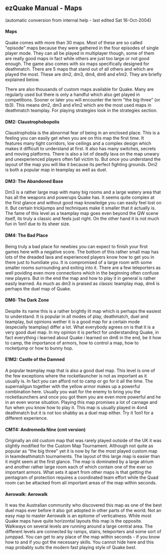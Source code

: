 ## ezQuake Manual - Maps
(automatic conversion from internal help - last edited Sat 16-Oct-2004)

#### Maps


Quake comes with more than 30 maps. Most of these are so called "episode" maps because they were gathered in the four episodes of single player mode. They can all be played in multiplayer though, some of them are really good maps in fact while others are just too large or not good enough. The game also comes with six maps specifically designed for deathmatch. There are 5 maps that stand out of all others and which are played the most. These are dm2, dm3, dm4, dm6 and e1m2. They are briefly explained below.

There are also thousands of custom maps available for Quake. Many are regularly used but there is only a handful which also get played in competitions. Sooner or later you will encounter the term "the big three" (or tb3). This means dm2, dm3 and e1m2 which are the most used maps in deathmatch teamplay. For playing strategies look in the strategies section.
#### DM2: Claustrophobopolis

Claustrophobia is the abnormal fear of being in an enclosed place. This is a feeling you can easily get when you are on this map the first time. It features many tight corridors, low ceilings and a complex design which makes it difficult to understand at first. It also has many switches, secrets and moving platforms. There is also a lot of deadly lava on the map unwary and unexperienced players often fall victim to. But once you understand the layout of the map you will like it because its perfect fighting grounds. Dm2 is both a popular map in teamplay as well as duel.
#### DM3: The Abandoned Base

Dm3 is a rather large map with many big rooms and a large watery area that has all the weapons and powerups Quake has. It seems quite complex at the first glance and without good map knowledge you can easily feel lost on it. But certain trickjumps and techniques make it smaller that it actually is. The fame of this level as a teamplay map goes even beyond the QW scene itself, its truly a classic and feels just right. On the other hand it is not much fun in 1on1 due to its sheer size.
#### DM4: The Bad Place

Being truly a bad place for newbies you can expect to finish your first games here with a negative score. The bottom of this rather small map has lots of the dreaded lava and experienced players know how to get you in there just to humiliate you. It is compromised of a large room with some smaller rooms surrounding and exiting into it. There are a few teleporters as well poviding even more connections which in the beginning often confuse new players. But in the end the map and how to play it in general is rather easily learned. As much as dm3 is praised as classic teamplay map, dm4 is perhaps the duel map of Quake.
#### DM6: The Dark Zone

Despite its name this is a rather brightly lit map which is perhaps the easiest to understand. It is popular in all modes of play, deathmatch, duel and teamplay, but opinions wether it is a good map for a certain mode (especially teamplay) differ a lot. What everybody agrees on is that it is a very good duel map. In my opinion it is perfect for understanding Quake, in fact everything i learned about Quake i learned on dm6 in the end, be it how to camp, the importance of armors, how to control a map, how to rocketjump or how to bunny hop.
#### E1M2: Castle of the Damned

A popular teamplay map that is also a good duel map. This level is one of the few exceptions where the rocketlauncher is not as important as it usually is. In fact you can afford not to camp or go for it all the time. The supernailgun together with the yellow armor makes up a powerful combination here. Usually you wait for the enemy to bring you the rocketlaunchers and once you got them you are even more powerful and he in an even worse situation. Playing this map promises a lot of carnage and fun when you know how to play it. This map is usually played in 4on4 deathmatch but it is not too shabby as a duel map either. Try it 1on1 for a different experience.
#### CMT4: Andromeda Nine (cmt version)

Originally an old custom map that was rarely played outside of the UK it was slightly modified for the Custom Map Tournament. Although not quite as popular as "the big three" yet it is now by far the most played custom map in teamdeathmatch tournaments. The layout of this large map is easier than it might seem at the first glance. The map is dominated by a large atrium and another rather large room each of which contain one of the ever so important armors. What sets it apart from other maps is that getting the pentagram of protection requires a coordinated team effort while the Quad room can be attacked from all important areas of the map within seconds.
#### Aerowalk: Aerowalk

It was the Australian community who discovered this map as one of the best duel maps ever before it also got adopted in other parts of the world. Not an easy map to master Aerowalk is an epitome of verticalness. While most Quake maps have quite horizontal layouts this map is the opposite. Walkways on several levels are running around a large central area. The different levels are connected by ramps, stairs, teleporters and some sort of jumppad. You can get to any place of the map within seconds - if you know how to and if you got the necessary skills. You cannot hide here and this map probably suits the modern fast playing style of Quake best.
